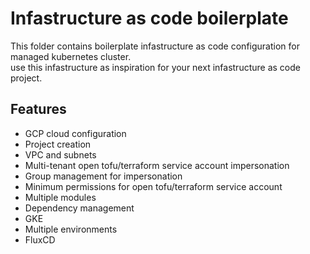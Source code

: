 
# Infastructure as code boilerplate

This folder contains boilerplate infastructure as code configuration for managed kubernetes cluster.  
use this infastructure as inspiration for your next infastructure as code project.

## Features

- GCP cloud configuration
- Project creation
- VPC and subnets
- Multi-tenant open tofu/terraform service account impersonation
- Group management for impersonation
- Minimum permissions for open tofu/terraform service account
- Multiple modules
- Dependency management
- GKE
- Multiple environments
- FluxCD

